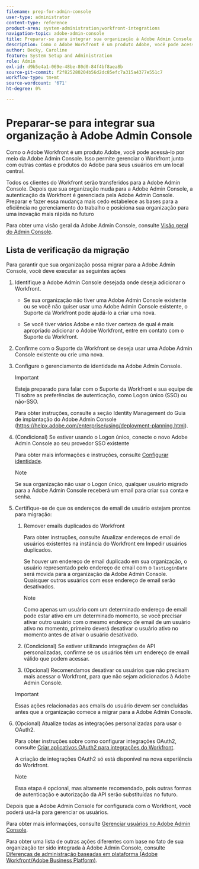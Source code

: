 ```yaml
---
filename: prep-for-admin-console
user-type: administrator
content-type: reference
product-area: system-administration;workfront-integrations
navigation-topic: adobe-admin-console
title: Preparar-se para integrar sua organização à Adobe Admin Console
description: Como o Adobe Workfront é um produto Adobe, você pode acessá-lo por meio da Adobe Admin Console. Isso permite gerenciar o Workfront junto com outras contas e produtos do Adobe para seus usuários em um local central.
author: Becky, Caroline
feature: System Setup and Administration
role: Admin
exl-id: d9b5e4a1-069e-48be-80d0-84f4bf8aea8b
source-git-commit: f2f825280204b56d2dc85efc7a315a4377e551c7
workflow-type: tm+mt
source-wordcount: '671'
ht-degree: 0%

---
```


# Preparar-se para integrar sua organização à Adobe Admin Console

Como o Adobe Workfront é um produto Adobe, você pode acessá-lo por meio da Adobe Admin Console. Isso permite gerenciar o Workfront junto com outras contas e produtos do Adobe para seus usuários em um local central.

Todos os clientes do Workfront serão transferidos para a Adobe Admin Console. Depois que sua organização muda para a Adobe Admin Console, a autenticação da Workfront é gerenciada pela Adobe Admin Console. Preparar e fazer essa mudança mais cedo estabelece as bases para a eficiência no gerenciamento do trabalho e posiciona sua organização para uma inovação mais rápida no futuro

Para obter uma visão geral da Adobe Admin Console, consulte [Visão geral do Admin Console](https://helpx.adobe.com/br/enterprise/using/admin-console.html).

## Lista de verificação da migração

Para garantir que sua organização possa migrar para a Adobe Admin Console, você deve executar as seguintes ações

1. Identifique a Adobe Admin Console desejada onde deseja adicionar o Workfront.

   * Se sua organização não tiver uma Adobe Admin Console existente ou se você não quiser usar uma Adobe Admin Console existente, o Suporte da Workfront pode ajudá-lo a criar uma nova.

   * Se você tiver vários Adobe e não tiver certeza de qual é mais apropriado adicionar o Adobe Workfront, entre em contato com o Suporte da Workfront.

1. Confirme com o Suporte da Workfront se deseja usar uma Adobe Admin Console existente ou crie uma nova.

1. Configure o gerenciamento de identidade na Adobe Admin Console.

   >[!IMPORTANT]
   >
   >Esteja preparado para falar com o Suporte da Workfront e sua equipe de TI sobre as preferências de autenticação, como Logon único (SSO) ou não-SSO.

   Para obter instruções, consulte a seção Identity Management do Guia de implantação do Adobe Admin Console (https://helpx.adobe.com/enterprise/using/deployment-planning.html).

1. (Condicional) Se estiver usando o Logon único, conecte o novo Adobe Admin Console ao seu provedor SSO existente

   Para obter mais informações e instruções, consulte [Configurar identidade](https://helpx.adobe.com/enterprise/using/set-up-identity.html).

   >[!NOTE]
   >
   >Se sua organização não usar o Logon único, qualquer usuário migrado para a Adobe Admin Console receberá um email para criar sua conta e senha.

1. Certifique-se de que os endereços de email de usuário estejam prontos para migração:

   1. Remover emails duplicados do Workfront

      Para obter instruções, consulte Atualizar endereços de email de usuários existentes na instância do Workfront em Impedir usuários duplicados.

      Se houver um endereço de email duplicado em sua organização, o usuário representado pelo endereço de email com o `lastLoginDate` será movida para a organização da Adobe Admin Console. Quaisquer outros usuários com esse endereço de email serão desativados.

      >[!NOTE]
      >
      >Como apenas um usuário com um determinado endereço de email pode estar ativo em um determinado momento, se você precisar ativar outro usuário com o mesmo endereço de email de um usuário ativo no momento, primeiro deverá desativar o usuário ativo no momento antes de ativar o usuário desativado.

   2. (Condicional) Se estiver utilizando integrações de API personalizadas, confirme se os usuários têm um endereço de email válido que podem acessar.

   3. (Opcional) Recomendamos desativar os usuários que não precisam mais acessar o Workfront, para que não sejam adicionados à Adobe Admin Console.
   >[!IMPORTANT]
   >
   >Essas ações relacionadas aos emails do usuário devem ser concluídas antes que a organização comece a migrar para a Adobe Admin Console.

1. (Opcional) Atualize todas as integrações personalizadas para usar o OAuth2.

   Para obter instruções sobre como configurar integrações OAuth2, consulte [Criar aplicativos OAuth2 para integrações do Workfront](../../administration-and-setup/configure-integrations/create-oauth-application.md).

   A criação de integrações OAuth2 só está disponível na nova experiência do Workfront.

   >[!NOTE]
   >
   >Essa etapa é opcional, mas altamente recomendado, pois outras formas de autenticação e autorização da API serão substituídas no futuro.

Depois que a Adobe Admin Console for configurada com o Workfront, você poderá usá-la para gerenciar os usuários.

Para obter mais informações, consulte [Gerenciar usuários no Adobe Admin Console](../../administration-and-setup/add-users/create-and-manage-users/admin-console.md).

Para obter uma lista de outras ações diferentes com base no fato de sua organização ter sido integrada à Adobe Admin Console, consulte [Diferenças de administração baseadas em plataforma (Adobe Workfront/Adobe Business Platform)](../../administration-and-setup/get-started-wf-administration/actions-in-admin-console.md).
